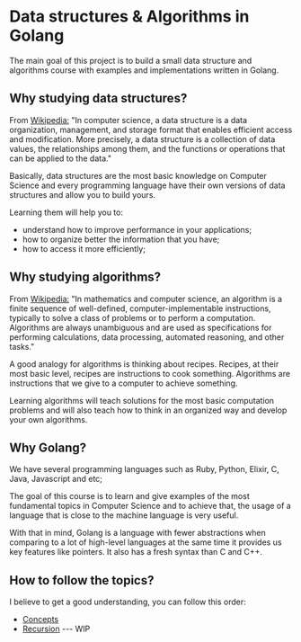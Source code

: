 # Data structures & Algorithms in Golang

The main goal of this project is to build a small data structure and algorithms course with examples and implementations written in Golang.

## Why studying data structures?

From [Wikipedia:](https://en.wikipedia.org/wiki/Data_structure) "In computer science, a data structure is a data organization, management, and storage format that enables efficient access and modification. More precisely, a data structure is a collection of data values, the relationships among them, and the functions or operations that can be applied to the data."

Basically, data structures are the most basic knowledge on Computer Science and every programming language have their own versions of data structures and allow you to build yours.

Learning them will help you to:
- understand how to improve performance in your applications;
- how to organize better the information that you have;
- how to access it more efficiently;

## Why studying algorithms?

From [Wikipedia:](https://en.wikipedia.org/wiki/Data_structure) "In mathematics and computer science, an algorithm is a finite sequence of well-defined, computer-implementable instructions, typically to solve a class of problems or to perform a computation. Algorithms are always unambiguous and are used as specifications for performing calculations, data processing, automated reasoning, and other tasks."

A good analogy for algorithms is thinking about recipes. Recipes, at their most basic level, recipes are instructions to cook something. Algorithms are instructions that we give to a computer to achieve something.

Learning algorithms will teach solutions for the most basic computation problems and will also teach how to think in an organized way and develop your own algorithms.

## Why Golang?

We have several programming languages such as Ruby, Python, Elixir, C, Java, Javascript and etc;

The goal of this course is to learn and give examples of the most fundamental topics in Computer Science and to achieve that, the usage of a language that is close to the machine language is very useful.

With that in mind, Golang is a language with fewer abstractions when comparing to a lot of high-level languages at the same time it provides us key features like pointers. It also has a fresh syntax than C and C++.

## How to follow the topics?

I believe to get a good understanding, you can follow this order:

- [Concepts](https://github.com/mfbmina/data-structures-algorithms-go/blob/main/concepts)
- [Recursion](https://github.com/mfbmina/data-structures-algorithms-go/blob/main/recursion) --- WIP
